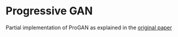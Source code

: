 Progressive GAN
===============

Partial implementation of ProGAN as explained in the [original paper](https://research.nvidia.com/publication/2017-10_Progressive-Growing-of)
